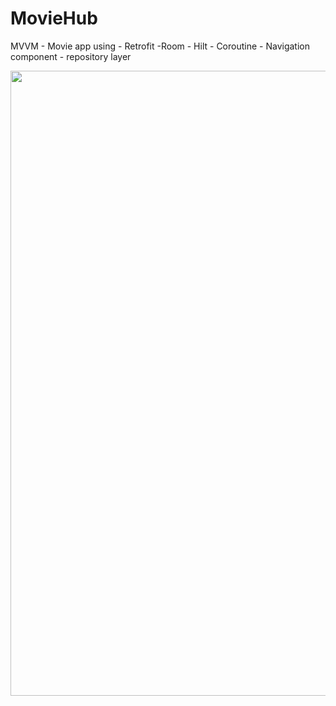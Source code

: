 # MovieHub
MVVM - Movie app using - Retrofit -Room - Hilt - Coroutine - Navigation component - repository layer


<img src="https://user-images.githubusercontent.com/76805784/128260727-9d7c64ee-17ec-47ab-abc8-24387c77cf07.png " width="600" height="1000">
